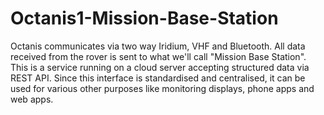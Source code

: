 # Octanis1-Mission-Base-Station
Octanis communicates via two way Iridium, VHF and Bluetooth. All data received from the rover is sent to what we'll call "Mission Base Station". This is a service running on a cloud server accepting structured data via REST API. Since this interface is standardised and centralised, it can be used for various other purposes like monitoring displays, phone apps and web apps.
